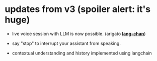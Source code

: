 # updates from v3 (spoiler alert: it's huge)

- live voice session with LLM is now possible. (arigato **[lang-chan](https://www.langchain.com/)**)

- say "stop" to interrupt your assistant from speaking.

- contextual understanding and history implemented using langchain
